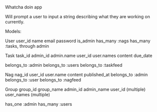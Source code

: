 Whatcha doin app

Will prompt a user to input a string describing what they are working on currently.

Models:

User
	user_id
	name
	email
	password
	is_admin
has_many :nags
has_many :tasks, through admin

Task
	task_id
	admin_id
	admin.name
	user_id
	user.names
	content
	due_date

belongs_to :admin
belongs_to :users
belongs_to :taskfeed
	
Nag
	nag_id
	user_id
	user.name
	content
	published_at
belongs_to :admin
belongs_to :user
belongs_to :nagfeed

Group
	group_id
	group_name
	admin_id
	admin_name
	user_id (multiple)
	user_names (multiple)

has_one :admin
has_many :users

<!-- class Group < ApplicationRecord
	has_many :users, through: :tasks
	belongs_to :admin, class_name: "User"
end

class User < ApplicationRecord
	has_many :tasks
	has_many :nags
	has_many :groups through: :tasks
	has_many :admin_groups, foriegn_key: "admin_id", class_name: "Group"
end

class Task < ApplicationRecord
	belongs_to :user, source: :admin_id
	belongs_to :user
	belongs_to :group
	has_many :nags, through: :users
end

class Nag < ApplicationRecord
	belongs_to :user
	belongs_to :task
end -->





